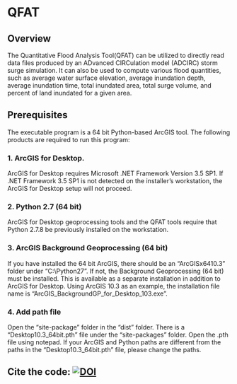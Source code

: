 # QFAT

## Overview

The Quantitative Flood Analysis Tool(QFAT) can be utilized to directly read data files produced by an ADvanced CIRCulation model (ADCIRC) storm surge simulation. It can also be used to compute various flood quantities, such as average water surface elevation, average inundation depth, average inundation time, total inundated area, total surge volume, and percent of land inundated for a given area.

## Prerequisites

The executable program is a 64 bit Python-based ArcGIS tool. The following products are required to run this program: 

### 1.	ArcGIS for Desktop. 

ArcGIS for Desktop requires Microsoft .NET Framework Version 3.5 SP1. If .NET Framework 3.5 SP1 is not detected on the installer’s workstation, the ArcGIS for Desktop setup will not proceed.

### 2.	Python 2.7 (64 bit)

ArcGIS for Desktop geoprocessing tools and the QFAT tools require that Python 2.7.8 be previously installed on the workstation.

### 3.	ArcGIS Background Geoprocessing (64 bit)

If you have installed the 64 bit ArcGIS, there should be an “ArcGISx6410.3” folder under “C:\Python27”. If not, the Background Geoprocessing (64 bit) must be installed. This is available as a separate installation in addition to ArcGIS for Desktop. Using ArcGIS 10.3 as an example, the installation file name is “ArcGIS_BackgroundGP_for_Desktop_103.exe”. 

### 4.	Add path file

Open the “site-package” folder in the “dist” folder. There is a “Desktop10.3_64bit.pth” file under the “site-packages” folder. Open the .pth file using notepad. If your ArcGIS and Python paths are different from the paths in the “Desktop10.3_64bit.pth” file, please change the paths.

## Cite the code: [![DOI](https://zenodo.org/badge/287140431.svg)](https://zenodo.org/badge/latestdoi/287140431)
